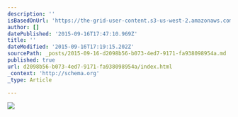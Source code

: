 ```yaml
---
description: ''
isBasedOnUrl: 'https://the-grid-user-content.s3-us-west-2.amazonaws.com/6068c0e5-5ccd-458e-9408-f56a6badca41.JPG'
author: []
datePublished: '2015-09-16T17:47:10.969Z'
title: ''
dateModified: '2015-09-16T17:19:15.202Z'
sourcePath: _posts/2015-09-16-d2098b56-b073-4ed7-9171-fa938098954a.md
published: true
url: d2098b56-b073-4ed7-9171-fa938098954a/index.html
_context: 'http://schema.org'
_type: Article

---
```

![](https://the-grid-user-content.s3-us-west-2.amazonaws.com/6068c0e5-5ccd-458e-9408-f56a6badca41.JPG)